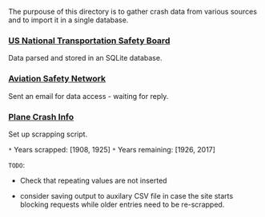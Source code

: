 The purpouse of this directory is to gather crash data from various sources and to import it in a single database.

### [US National Transportation Safety Board](https://www.ntsb.gov)
Data parsed and stored in an SQLite database.

### [Aviation Safety Network](https://aviation-safety.net/database/)
Sent an email for data access - waiting for reply.

### [Plane Crash Info](http://www.planecrashinfo.com/database.htm)
Set up scrapping script.

`*` Years scrapped: [1908, 1925]
`*` Years remaining: [1926, 2017]

`TODO`:

- Check that repeating values are not inserted

- consider saving output to auxilary CSV file in case the site starts blocking requests while older entries need to be re-scrapped.